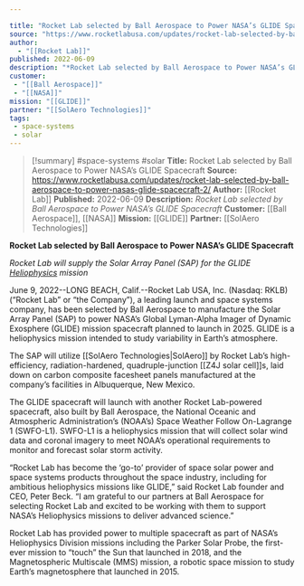 ```yaml
---

title: "Rocket Lab selected by Ball Aerospace to Power NASA’s GLIDE Spacecraft "
source: "https://www.rocketlabusa.com/updates/rocket-lab-selected-by-ball-aerospace-to-power-nasas-glide-spacecraft-2/"
author:
  - "[[Rocket Lab]]"
published: 2022-06-09
description: "*Rocket Lab selected by Ball Aerospace to Power NASA’s GLIDE Spacecraft*"
customer: 
 - "[[Ball Aerospace]]"
 - "[[NASA]]"
mission: "[[GLIDE]]"
partner: "[[SolAero Technologies]]"
tags:
 - space-systems
 - solar
---
```

>[!summary]
#space-systems #solar
**Title:** Rocket Lab selected by Ball Aerospace to Power NASA’s GLIDE Spacecraft 
**Source:** https://www.rocketlabusa.com/updates/rocket-lab-selected-by-ball-aerospace-to-power-nasas-glide-spacecraft-2/
**Author:** [[Rocket Lab]]
**Published:** 2022-06-09
**Description:** *Rocket Lab selected by Ball Aerospace to Power NASA’s GLIDE Spacecraft*
**Customer:** [[Ball Aerospace]], [[NASA]]
**Mission:** [[GLIDE]]
**Partner:** [[SolAero Technologies]]

**Rocket Lab selected by Ball Aerospace to Power NASA’s GLIDE Spacecraft**

*Rocket Lab will supply the Solar Array Panel (SAP) for the GLIDE [Heliophysics](https://science.gsfc.nasa.gov/670/aboutheliophysics.html) mission*

June 9, 2022--LONG BEACH, Calif.\--Rocket Lab USA, Inc. (Nasdaq: RKLB) (“Rocket Lab” or “the Company”), a leading launch and space systems company, has been selected by Ball Aerospace to manufacture the Solar Array Panel (SAP) to power NASA’s Global Lyman-Alpha Imager of Dynamic Exosphere (GLIDE) mission spacecraft planned to launch in 2025. GLIDE is a heliophysics mission intended to study variability in Earth’s atmosphere.

The SAP will utilize [[SolAero Technologies|SolAero]] by Rocket Lab’s high-efficiency, radiation-hardened, quadruple-junction [[Z4J solar cell]]s, laid down on carbon composite facesheet panels manufactured at the company’s facilities in Albuquerque, New Mexico.

The GLIDE spacecraft will launch with another Rocket Lab-powered spacecraft, also built by Ball Aerospace, the National Oceanic and Atmospheric Administration’s (NOAA’s) Space Weather Follow On-Lagrange 1 (SWFO-L1). SWFO-L1 is a heliophysics mission that will collect solar wind data and coronal imagery to meet NOAA’s operational requirements to monitor and forecast solar storm activity.

“Rocket Lab has become the ‘go-to’ provider of space solar power and space systems products throughout the space industry, including for ambitious heliophysics missions like GLIDE,” said Rocket Lab founder and CEO, Peter Beck. “I am grateful to our partners at Ball Aerospace for selecting Rocket Lab and excited to be working with them to support NASA’s Heliophysics missions to deliver advanced science.”

Rocket Lab has provided power to multiple spacecraft as part of NASA’s Heliophysics Division missions including the Parker Solar Probe, the first-ever mission to “touch” the Sun that launched in 2018, and the Magnetospheric Multiscale (MMS) mission, a robotic space mission to study Earth’s magnetosphere that launched in 2015.